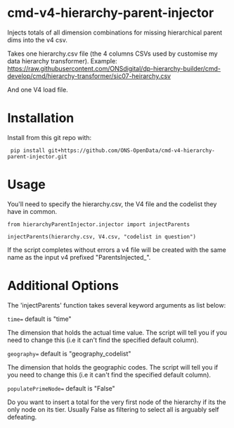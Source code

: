 # cmd-v4-hierarchy-parent-injector

Injects totals of all dimension combinations for missing hierarchical parent dims into the v4 csv.

Takes one hierarchy.csv file (the 4 columns CSVs used by customise my data hierarchy transformer). Example: https://raw.githubusercontent.com/ONSdigital/dp-hierarchy-builder/cmd-develop/cmd/hierarchy-transformer/sic07-heirarchy.csv

And one V4 load file.


# Installation

Install from this git repo with:

` pip install git+https://github.com/ONS-OpenData/cmd-v4-hierarchy-parent-injector.git`


# Usage

You'll need to specify the hierarchy.csv, the V4 file and the codelist they have in common.

```
from hierarchyParentInjector.injector import injectParents

injectParents(hierarchy.csv, V4.csv, "codelist in question")
```

If the script completes without errors a v4 file will be created with the same name as the input v4 prefixed "ParentsInjected_".


# Additional Options

The 'injectParents' function takes several keyword arguments as list below:


`time=`   default is "time"

The dimension that holds the actual time value. The script will tell you if you need to change this (i.e it can't find the specified default column).


`geography=` default is "geography_codelist"

The dimension that holds the geographic codes. The script will tell you if you need to change this (i.e it can't find the specified default column).


`populatePrimeNode=` default is "False"

Do you want to insert a total for the very first node of the hierarchy if its the only node on its tier. Usually False as filtering to select all is arguably self defeating.

